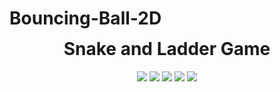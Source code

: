 # Bouncing-Ball-2D
<h1 align="center" style="margin-top: -4px !important;">Snake and Ladder Game</h1>
<p align="center">
  <img src="https://img.shields.io/badge/build-passing-brightgreen">
  <img src="https://img.shields.io/badge/Computer-Graphics-informational">
  <img src="https://img.shields.io/badge/OpenGL-informational">
  <img src="https://img.shields.io/badge/maintainer-Shreya Chourasiya-information">
  <img src="https://img.shields.io/badge/contributions-welcome-brightgreen">
</p>





